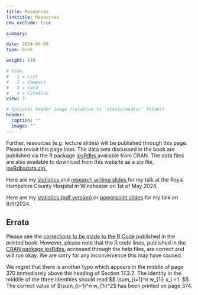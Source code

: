 ```yaml
---
title: Resources
linktitle: Resources
cms_exclude: true

summary: 

date: 2024-04-09
type: book

weight: 140

# View.
#   1 = List
#   2 = Compact
#   3 = Card
#   4 = Citation
view: 3

# Optional header image (relative to `static/media/` folder).
header:
  caption: ""
  image: ""
---
```

Further, resources (e.g. lecture slides) will be published through this page.  Please revisit this page later. The data sets discussed in the book are published via the R package 
<a href="https://cran.r-project.org/web/packages/ipsRdbs/index.html"> ipsRdbs </a> available from CRAN. The data files are also available to download from this website as a zip file, 
<a href="/ipsRdbsdata.zip"> ipsRdbsdata.zip. </a>
<p> 
Here are my <a href="statistics_talk.pdf"> statistics </a> and <a href ="research_writing_anatomy.pdf"> research writing slides </a> for my talk at the Royal Hampshire County  Hospital in Winchester on 1st of May 2024.   
<p>
<p> 
Here are my <a href="sks_tester_lecture.pdf"> statistics (pdf version) </a> or   <a href ="sks_tester_lecture.pptx"> powerpoint slides</a> for my talk on 8/9/2024.   
<p>

<h2> Errata </h2> 

Please see the <a href="https://link.springer.com/chapter/10.1007/978-3-031-37865-2_21?_gl=1*1mu0r25*_up*MQ..&gclid=Cj0KCQjw2a6wBhCVARIsABPeH1vT1jB8a8B-8flWTBxuryQYtkto1SFKqS2SNTzhL8FutIK7z72FYx4aAsTpEALw_wcB"> 
corrections to be made to the R Code </a> published in the printed book. However, please note that 
the  R code lines, published in the <a href="https://cran.r-project.org/web/packages/ipsRdbs/index.html"> 
CRAN package ipsRdbs,</a> accessed through the help files, are correct 
and will run okay. We are sorry for any inconvenience this may have caused. 
<p> 
We regret that there is another typo which appears in the middle of page 370 immediately above the heading of 
Section 17.3.2. The identity in the middile of the three identities should read
$$
\sum_{i=1}^n w_{1i} x_i =1.
$$
The correct value of $\sum_{i=1}^n w_{1i}^2$ has been printed on page 374. 


